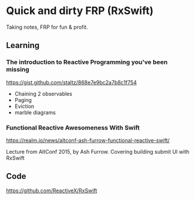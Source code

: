 # Quick and dirty FRP (RxSwift)
Taking notes, FRP for fun & profit.

## Learning


### The introduction to Reactive Programming you've been missing

<https://gist.github.com/staltz/868e7e9bc2a7b8c1f754>

 * Chaining 2 observables 
 * Paging
 * Eviction
 * marble diagrams

### Functional Reactive Awesomeness With Swift 

<https://realm.io/news/altconf-ash-furrow-functional-reactive-swift/>

Lecture from AltConf 2015, by Ash Furrow. Covering building submit UI with RxSwift

 
## Code

https://github.com/ReactiveX/RxSwift

